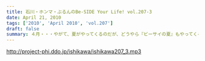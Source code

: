 ```yaml
---
title: 石川・ホンマ・ぶるんのBe-SIDE Your Life! vol.207-3
date: April 21, 2010
tags: ['2010', 'April 2010', 'vol.207']
draft: false
summary: ４月・・・やがて、夏がやってくるのだが、どうやら『ビーサイの夏』もやってくるようである。震えて待てっ！！！！NAMAE
---
```


http://project-phi.ddo.jp/ishikawa/ishikawa207_3.mp3
